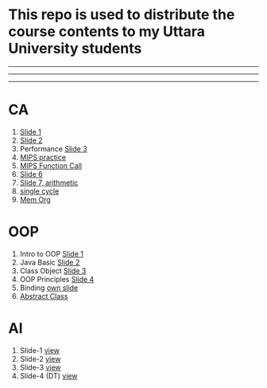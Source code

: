 # This repo is used to distribute the course contents to my Uttara University students
<hr><hr><hr>

# CA
1. [Slide 1](https://docs.google.com/presentation/d/1s6_BPZhfZPCC4o5l3OI3W0OCKWkJiNFK/edit?usp=sharing&ouid=106964100148527775256&rtpof=true&sd=true)
2. [Slide 2](https://docs.google.com/presentation/d/1IdscyYNDwicNk7I7Xb_-twaOWKSBsTYO/edit?usp=sharing&ouid=114419490922214411323&rtpof=true&sd=true)
3. Performance [Slide 3](https://docs.google.com/presentation/d/1z1BaPN-B9Ueo6cScN7T6NMW9LNX1iED4/edit?usp=sharing&ouid=114419490922214411323&rtpof=true&sd=true)
4. [MIPS practice](https://docs.google.com/presentation/d/1Q-z260XrYuoRNOkUJyH7CtDJy7-_eKa4/edit?usp=drive_link&ouid=114419490922214411323&rtpof=true&sd=true)
5. [MIPS Function Call](https://docs.google.com/presentation/d/1DUqslFUDWHHvxJR-8xASsBIj5UsGnOsz/edit?usp=sharing&ouid=114419490922214411323&rtpof=true&sd=true)
6. [Slide 6](https://docs.google.com/presentation/d/1lcFsB9QS4Rne1KKAdgDKQgcZwjy3REOQ/edit?usp=sharing&ouid=114419490922214411323&rtpof=true&sd=true)
7. [Slide 7, arithmetic](https://docs.google.com/presentation/d/1spvTo85at9Gmrr9FUMr7wFCykxUwLE7k/edit?usp=sharing&ouid=114419490922214411323&rtpof=true&sd=true)
8. [single cycle](https://docs.google.com/presentation/d/1xrU5Kr2tCBGUcKx4KWNXqbgqhNrQ_3Bs/edit?usp=sharing&ouid=114419490922214411323&rtpof=true&sd=true)
9. [Mem Org](https://docs.google.com/presentation/d/1ryN5dGyNxkWyHziKYybRO6hDMF4P1Vhd/edit?usp=sharing&ouid=114419490922214411323&rtpof=true&sd=true)

# OOP
1. Intro to OOP [Slide 1](https://docs.google.com/presentation/d/1Z5xErgzrhFIHTkWz0fvoeW1JTlxo7WOs/edit?usp=sharing&ouid=114419490922214411323&rtpof=true&sd=true)
2. Java Basic [Slide 2](https://docs.google.com/presentation/d/1jZzKxiIv8uRAQGJtKm3K3AHkrA77JxAr/edit?usp=sharing&ouid=114419490922214411323&rtpof=true&sd=true)
3. Class Object [Slide 3](https://docs.google.com/presentation/d/1wZ5iMI61flaGhCrEtYhPzYMEGs13wizY/edit?usp=sharing&ouid=114419490922214411323&rtpof=true&sd=true)
4. OOP Principles [Slide 4](https://docs.google.com/presentation/d/1BtEEXETO1cpRgJ0nw6Tz4ee4devc9KTw/edit?usp=sharing&ouid=114419490922214411323&rtpof=true&sd=true)
5. Binding [own slide](https://docs.google.com/presentation/d/1uQ1gT-2vy2n8JTp_AB9mPc2QmW9poNKK-CCEDsb3AKE/edit?usp=sharing)
6. [Abstract Class](https://drive.google.com/file/d/18vJBVYB5p621CNHFFd8ZwJcAeYbZ9K-s/view?usp=sharing)

# AI
1. Slide-1 [view](https://docs.google.com/presentation/d/1J9hQx8fZ0GKD0Tyj6vNy0Jk_8TMO0Uoc/edit?usp=sharing&ouid=114419490922214411323&rtpof=true&sd=true)
1. Slide-2 [view](https://docs.google.com/presentation/d/1-JpqGdtHhl-efF2EvQN1F3YI62dCi4aC/edit?usp=sharing&ouid=114419490922214411323&rtpof=true&sd=true)
1. Slide-3 [view](https://docs.google.com/presentation/d/1TtsSuGyfUxRGYKTCH-ccEu99nUxUkKqU/edit?usp=sharing&ouid=114419490922214411323&rtpof=true&sd=true)
1. Slide-4 (DT) [view](https://docs.google.com/presentation/d/1GlOyTzbLfuFuJpuPdc1zjCwfbtQ_6QFr/edit?usp=sharing&ouid=100171614600270688299&rtpof=true&sd=true)
